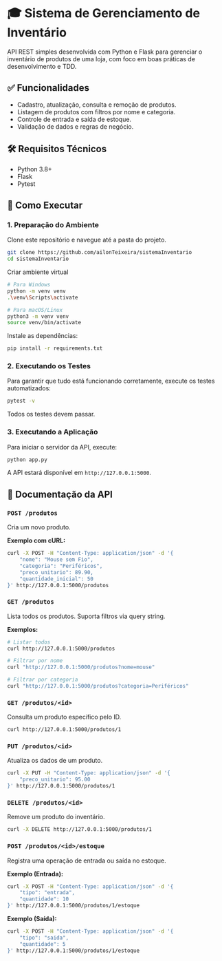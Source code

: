 # 🎓 Sistema de Gerenciamento de Inventário

API REST simples desenvolvida com Python e Flask para gerenciar o inventário de produtos de uma loja, com foco em boas práticas de desenvolvimento e TDD.

## ✅ Funcionalidades

- Cadastro, atualização, consulta e remoção de produtos.
- Listagem de produtos com filtros por nome e categoria.
- Controle de entrada e saída de estoque.
- Validação de dados e regras de negócio.

## 🛠️ Requisitos Técnicos

- Python 3.8+
- Flask
- Pytest

## 🚀 Como Executar

### 1. Preparação do Ambiente

Clone este repositório e navegue até a pasta do projeto.

```bash
git clone https://github.com/ailonTeixeira/sistemaInventario
cd sistemaInventario
```

Criar ambiente virtual

```bash
# Para Windows
python -m venv venv
.\venv\Scripts\activate

# Para macOS/Linux
python3 -m venv venv
source venv/bin/activate
```

Instale as dependências:

```bash
pip install -r requirements.txt
```

### 2. Executando os Testes

Para garantir que tudo está funcionando corretamente, execute os testes automatizados:

```bash
pytest -v
```
Todos os testes devem passar.

### 3. Executando a Aplicação

Para iniciar o servidor da API, execute:

```bash
python app.py
```

A API estará disponível em `http://127.0.0.1:5000`.

## 📖 Documentação da API

### `POST /produtos`
Cria um novo produto.

**Exemplo com cURL:**
```bash
curl -X POST -H "Content-Type: application/json" -d '{
    "nome": "Mouse sem Fio",
    "categoria": "Periféricos",
    "preco_unitario": 89.90,
    "quantidade_inicial": 50
}' http://127.0.0.1:5000/produtos
```

### `GET /produtos`
Lista todos os produtos. Suporta filtros via query string.

**Exemplos:**
```bash
# Listar todos
curl http://127.0.0.1:5000/produtos

# Filtrar por nome
curl "http://127.0.0.1:5000/produtos?nome=mouse"

# Filtrar por categoria
curl "http://127.0.0.1:5000/produtos?categoria=Periféricos"
```

### `GET /produtos/<id>`
Consulta um produto específico pelo ID.

```bash
curl http://127.0.0.1:5000/produtos/1
```

### `PUT /produtos/<id>`
Atualiza os dados de um produto.

```bash
curl -X PUT -H "Content-Type: application/json" -d '{
    "preco_unitario": 95.00
}' http://127.0.0.1:5000/produtos/1
```

### `DELETE /produtos/<id>`
Remove um produto do inventário.

```bash
curl -X DELETE http://127.0.0.1:5000/produtos/1
```

### `POST /produtos/<id>/estoque`
Registra uma operação de entrada ou saída no estoque.

**Exemplo (Entrada):**
```bash
curl -X POST -H "Content-Type: application/json" -d '{
    "tipo": "entrada",
    "quantidade": 10
}' http://127.0.0.1:5000/produtos/1/estoque
```

**Exemplo (Saída):**
```bash
curl -X POST -H "Content-Type: application/json" -d '{
    "tipo": "saida",
    "quantidade": 5
}' http://127.0.0.1:5000/produtos/1/estoque
```
